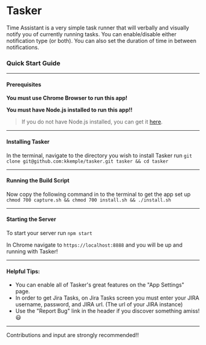 # Tasker

Time Assistant is a very simple task runner that will verbally and visually notify you of currently running tasks. You can enable/disable either notification type (or both). You can also set the duration of time in between notifications.

### Quick Start Guide
___

#### Prerequisites
**You must use Chrome Browser to run this app!**

**You must have Node.js installed to run this app!!**
> If you do not have Node.js installed, you can get it [here](https://nodejs.org).

___

#### Installing Tasker
In the terminal, navigate to the directory you wish to install Tasker run `git clone git@github.com:kkemple/tasker.git tasker && cd tasker`

___

#### Running the Build Script

Now copy the following command in to the terminal to get the app set up `chmod 700 capture.sh && chmod 700 install.sh && ./install.sh`

___

#### Starting the Server
To start your server run `npm start`

In Chrome navigate to `https://localhost:8888` and you will be up and running with Tasker!

___

#### Helpful Tips:
- You can enable all of Tasker's great features on the "App Settings" page.
- In order to get Jira Tasks, on Jira Tasks screen you must enter your JIRA username, password, and JIRA url. (The url of your JIRA instance)
- Use the "Report Bug" link in the header if you discover something amiss! :smiley:

___

Contributions and input are strongly recommended!!
